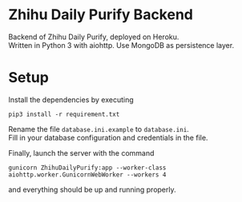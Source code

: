 Zhihu Daily Purify Backend
================
Backend of Zhihu Daily Purify, deployed on Heroku.  
Written in Python 3 with aiohttp. Use MongoDB as persistence layer.

# Setup
Install the dependencies by executing
```
pip3 install -r requirement.txt
```

Rename the file `database.ini.example` to `database.ini`.  
Fill in your database configuration and credentials in the file.

Finally, launch the server with the command
```
gunicorn ZhihuDailyPurify:app --worker-class aiohttp.worker.GunicornWebWorker --workers 4

```
and everything should be up and running properly.
